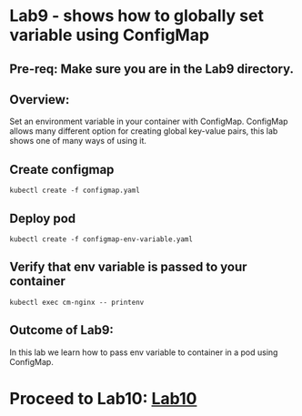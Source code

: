 # Lab9 - shows how to globally set variable using ConfigMap

## Pre-req: Make sure you are in the Lab9 directory.

## Overview:
Set an environment variable in your container with ConfigMap.
ConfigMap allows many different option for creating global key-value pairs, this lab shows one of many ways
of using it.

## Create configmap
`kubectl create -f configmap.yaml`

## Deploy pod
`kubectl create -f configmap-env-variable.yaml`

## Verify that env variable is passed to your container
`kubectl exec cm-nginx -- printenv`

## Outcome of Lab9:
In this lab we learn how to pass env variable to container in a pod using ConfigMap.

# Proceed to Lab10: [Lab10](../Lab10/README.md)
